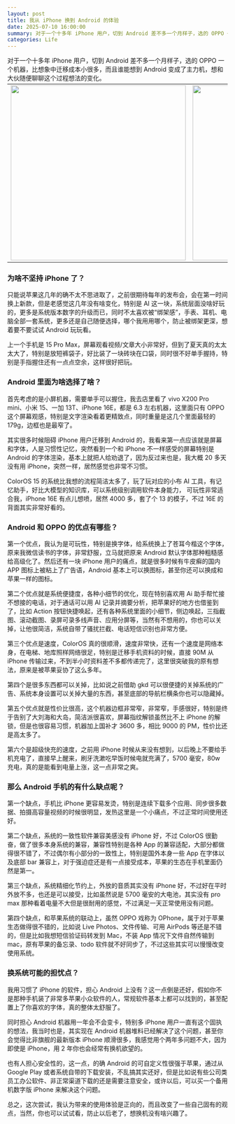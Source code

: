 ```yaml
---
layout: post
title: 我从 iPhone 换到 Android 的体验
date: 2025-07-10 16:00:00
summary: 对于一个十多年 iPhone 用户，切到 Android 差不多一个月样子，选的 OPPO 一个机器，比想象中迁移成本小很多，而且谁能想到 Android 变成了主力机，想和大伙随便聊聊这个过程想法的变化。
categories: Life
---
```


对于一个十多年 iPhone 用户，切到 Android 差不多一个月样子，选的 OPPO 一个机器，比想象中迁移成本小很多，而且谁能想到 Android 变成了主力机，想和大伙随便聊聊这个过程想法的变化。

<table style="margin-top:-10px">
    <tr>
    <td width="25%">
          <img src="https://cdn.fliggy.com/uPic/IMG_438722.JPG" width="400" />
        </td>
        <td width="25%">
          <img src="https://cdn.fliggy.com/uPic/IMG_439522.JPG" width="400" />
        </td>
        <td width="25%">
            <img src="https://cdn.fliggy.com/uPic/IMG_439022.JPG" width="400" />
        </td>
        <td width="25%">
            <img src="https://cdn.fliggy.com/uPic/IMG_439622.JPG" width="400" />
        </td>
    </tr>
</table>

### 为啥不坚持 iPhone 了？

只能说苹果这几年的确不太不思进取了，之前很期待每年的发布会，会在第一时间换上新款，但是老感觉这几年没有啥变化，特别是 AI 这一块，系统层面没啥好玩的，更多是系统版本数字的升级而已，同时不太喜欢被“绑架感”，手表、耳机、电脑全部一套系统，更多还是自己随便选择，哪个我用用哪个，防止被绑架更深，想着要不要试试 Android 玩玩看。

上一个手机是 15 Pro Max，屏幕观看视频/文章大小非常好，但到了夏天真的太太太大了，特别是放短裤袋子，好比装了一块砖块在口袋，同时很不好单手握持，特别是手指握住还有一点点空余，这样很好把玩。

### Android 里面为啥选择了啥？

首先考虑的是小屏机器，需要单手可以握住，我去店里看了 vivo X200 Pro mini、小米 15、一加 13T、iPhone 16E，都是 6.3 左右机器，这里面只有 OPPO 这个屏幕观感，特别是文字渲染看着更精致点，同时重量是这几个里面最轻的 179g，边框也是最窄了。

其实很多时候阻碍 iPhone 用户迁移到 Android 的，我看来第一点应该就是屏幕和字体，人是习惯性记忆，突然看到一个和 iPhone 不一样感受的屏幕特别是 Android 的字体渲染，基本上就把人给劝退了，因为反过来也是，我大概 20 多天没有用 iPhone，突然一样，居然感觉也非常不习惯。

ColorOS 15 的系统比我想的流程简洁太多了，玩了玩对应的小布 AI 工具，有记忆助手，好比大模型的知识库，可以系统级别调用软件本身能力， 可玩性非常适合我，iPhone 16E 有点儿想喷，居然 4000 多，套了个 13 的模子，不过 16E 的背面其实非常好看的。

### Android 和 OPPO 的优点有哪些？

第一个优点，我认为是可玩性，特别是换字体，给系统换上了苍耳今楷这个字体，原来我微信读书的字体，非常舒服，立马就把原来 Android 默认字体那种粗糙感给高级化了。然后还有一块 iPhone 用户的痛点，就是很多时候有牛皮癣的国内 APP 图标上被粘上了广告语，Android 基本上可以换图标，甚至你还可以换成和苹果一样的图标。

第二个优点就是系统便捷度，各种小细节的优化，现在特别喜欢用 Ai 助手帮忙接不想接的电话，对于通话可以用 AI 记录并摘要分析，把苹果好的地方也借鉴到了，比如 Action 按钮快捷唤起，还有各种系统里面的小细节，侧边唤起，三指截图、滚动截图、录屏可录多线声音、应用分屏等，当然有不想用的，你也可以关掉，让他很简洁，系统自带了骚扰拦截、电话短信识别也非常方便。

第三个优点是速度，ColorOS 真的很顺滑，速度非常快，还有一个速度是网络本身，在电梯、地库照样网络很足，特别是迁移手机资料的时候，直接 90M 从 iPhone 传输过来，不到半小时资料差不多都传递完了，这里很突破我的原有想法，原来是被苹果妥协了这么多年。

第四个是很多东西都可以关掉，比如说之前借助 gkd 可以很便捷的关掉系统的广告、系统本身设置可以关掉大量的东西，甚至底部的导航栏横条你也可以隐藏掉。

第五个优点就是性价比很高，这个机器边框非常窄，非常窄，手感很好，特别是终于告别了大刘海和大岛，简洁派很喜欢，屏幕指纹解锁虽然比不上 iPhone 的解锁，但是也很容易习惯，机器加上国补才 3600 多，相比 9000 的 PM，性价比还是高太多了。

第六个是超级快充的速度，之前用 iPhone 时候从来没有想到，以后晚上不要给手机充电了，直接早上醒来，刷牙洗漱吃早饭时候电就充满了，5700 毫安，80w 充电，真的是能看到电量上涨，这一点非常之爽。

### 那么 Android 手机的有什么缺点呢？

第一个缺点，手机比 iPhone 更容易发烫，特别是连续下载多个应用、同步很多数据、拍摄高容量视频的时候很明显，发热这里是一个小痛点，不过正常时间使用还好。

第二个缺点，系统的一致性软件兼容美感没有 iPhone 好，不过 ColorOS 很勤奋，做了很多本身系统的兼容，兼容性特别是各种 App 的兼容适配，大部分都做得很不错了，不过偶尔有小部分的一致性上，特别是国外本身一些 App 在字体以及底部 bar 兼容上，对于强迫症还是有一点接受成本，苹果的生态在手机里面仍然是第一。

第三个缺点，系统精细化节约上，外放的音质其实没有 iPhone 好，不过好在平时外放不多，也还是可以接受，比如虽然说是 5700 毫安的大电池，其实没有 pro max 那种看着电量不大但是很耐用的感觉，不过满足一天正常使用没有问题。

第四个缺点，和苹果系统的联动上，虽然 OPPO 戏称为 OPhone，属于对于苹果生态做得很不错的，比如说 Live Photos、文件传输、可用 AirPods 等还是不错的，但是比如我想短信验证码转发到 Mac，不装 App 情况下文件自然传输到 mac，原有苹果的备忘录、todo 软件就不好同步了，不过这些其实可以慢慢改变使用系统。

### 换系统可能的担忧点？

我用习惯了 iPhone 的软件，担心 Android 上没有？这一点倒是还好，假如你不是那种手机装了非常多苹果小众软件的人，常规软件基本上都可以找到的，甚至配置上了你喜欢的字体，真的整体太舒服了。

同时担心 Android 机器用一年会不会变卡，特别多 iPhone 用户一直有这个固执的想法，我当时也是，其实现在 Android 机器堆料已经解决了这个问题，甚至你会觉得比非旗舰的最新版本 iPhone 顺滑很多，我感觉用个两年多问题不大，因为即使是 iPhone，用 2 年你也会经常有换机欲望的。

也有人担心安全性的，这一点，的确 Android 的可自定义性很强于苹果，通过从 Google Play 或者系统自带的下载安装，不乱搞其实还好，但是比如说有些公司类员工办公软件、非正常渠道下载的还是需要注意安全，或许以后，可以买一个备用机数字版 iPhone 来解决这个问题。

总之，这次尝试，我认为带来的使用体验是正向的，而且改变了一些自己固有的观点，当然，你也可以试试看，防止以后老了，想换机没有啥兴趣了。
